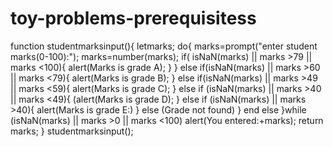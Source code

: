 # toy-problems-prerequisitess
function studentmarksinput(){
    letmarks;
    do{
        marks=prompt("enter student marks(0-100):");
        marks=number(marks);
        if( isNaN(marks) || marks >79 || marks <100){
            alert(Marks is grade A);
        }    }
        else if(isNaN(marks) || marks >60 || marks <79){
            alert(Marks is grade B);
        }
        else if(isNaN(marks) || marks >49 || marks <59){
            alert(Marks is grade C);
        }
        else if (isNaN(marks) || marks >40 || marks <49){
            (alert(Marks is grade D);
        }
        else if (isNaN(marks) || marks >40){
            alert(Marks is grade E:)
        }
        else (Grade not found)
}
end else
}while (isNaN(marks) || marks >0 || marks <100)
 alert(You entered:+marks);
 return marks;
 }
 studentmarksinput();
